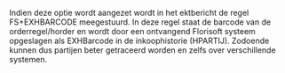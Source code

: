 Indien deze optie wordt aangezet wordt in het ektbericht de regel FS+EXHBARCODE meegestuurd. In deze regel staat de barcode van de orderregel/horder en wordt door een ontvangend Florisoft systeem opgeslagen als EXHBarcode in de inkoophistorie (HPARTIJ). Zodoende kunnen dus partijen beter getraceerd worden en zelfs over verschillende systemen.